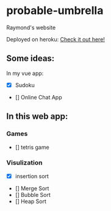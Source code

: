 # probable-umbrella
Raymond's website

Deployed on heroku: [Check it out here!](http://probabe-umbrella.herokuapp.com)

## Some ideas:
In my vue app:
- [X] Sudoku
- [] Online Chat App

## In this web app:
### Games
- [] tetris game

### Visulization
- [X] insertion sort
- [] Merge Sort
- [] Bubble Sort
- [] Heap Sort


